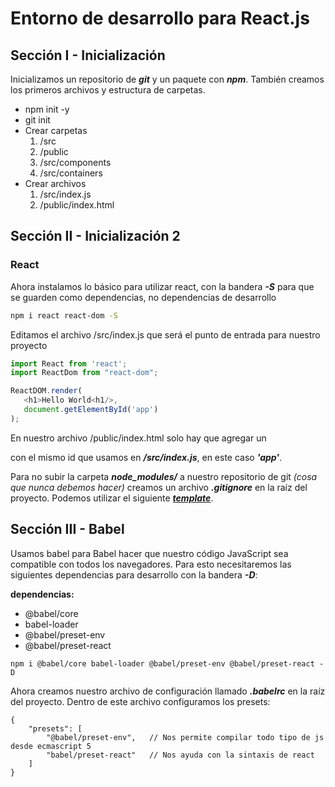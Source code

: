 # Entorno de desarrollo para React.js

## Sección I - Inicialización
Inicializamos un repositorio de ***git*** y un paquete con ***npm***.
También creamos los primeros archivos y estructura de carpetas.

- npm init -y
- git init
- Crear carpetas
   1. /src
   2. /public
   3. /src/components 
   4. /src/containers
- Crear archivos
   1. /src/index.js
   2. /public/index.html



## Sección II - Inicialización 2 
### React

Ahora instalamos lo básico para utilizar react, con la bandera ***-S*** para que se guarden como dependencias, no dependencias de desarrollo
````bash
npm i react react-dom -S
````

Editamos el archivo /src/index.js que será el punto de entrada para nuestro proyecto

```javascript
import React from 'react';
import ReactDom from "react-dom";

ReactDOM.render(
   <h1>Hello World<h1/>,
   document.getElementById('app')
);
```
En nuestro archivo /public/index.html solo hay que agregar un ***<div/>*** con el mismo id que usamos en ***/src/index.js***, en este caso ***'app'***.

Para no subir la carpeta ***node_modules/*** a nuestro repositorio de git *(cosa que nunca debemos hacer)* creamos un archivo ***.gitignore*** en la raíz del proyecto.
Podemos utilizar el siguiente [***template***](https://gist.github.com/gndx/747a8913d12e96ff8374e2125efde544).



## Sección III - Babel

Usamos babel para Babel hacer que nuestro código JavaScript sea compatible con todos los navegadores. Para esto necesitaremos las siguientes dependencias para desarrollo con la bandera ***-D***:

**dependencias:**

- @babel/core 
- babel-loader 
- @babel/preset-env 
- @babel/preset-react
````
npm i @babel/core babel-loader @babel/preset-env @babel/preset-react -D
````
Ahora creamos nuestro archivo de configuración llamado ***.babelrc*** en la raíz del proyecto. Dentro de este archivo configuramos los presets:

````
{
    "presets": [
        "@babel/preset-env",   // Nos permite compilar todo tipo de js desde ecmascript 5
        "babel/preset-react"   // Nos ayuda con la sintaxis de react
    ]
}
````
